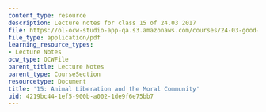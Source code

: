 ```yaml
---
content_type: resource
description: Lecture notes for class 15 of 24.03 2017
file: https://ol-ocw-studio-app-qa.s3.amazonaws.com/courses/24-03-good-food-ethics-and-politics-of-food-spring-2017/4219bc441ef5900ba0021de9f6e75bb7_MIT24_03S17_lec15.pdf
file_type: application/pdf
learning_resource_types:
- Lecture Notes
ocw_type: OCWFile
parent_title: Lecture Notes
parent_type: CourseSection
resourcetype: Document
title: '15: Animal Liberation and the Moral Community'
uid: 4219bc44-1ef5-900b-a002-1de9f6e75bb7
---
```

